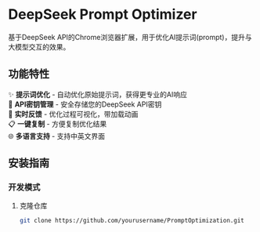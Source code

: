 # DeepSeek Prompt Optimizer

基于DeepSeek API的Chrome浏览器扩展，用于优化AI提示词(prompt)，提升与大模型交互的效果。

## 功能特性

✨ **提示词优化** - 自动优化原始提示词，获得更专业的AI响应  
🔑 **API密钥管理** - 安全存储您的DeepSeek API密钥  
🔄 **实时反馈** - 优化过程可视化，带加载动画  
📋 **一键复制** - 方便复制优化结果  
🌐 **多语言支持** - 支持中英文界面  

## 安装指南

### 开发模式
1. 克隆仓库
   ```bash
   git clone https://github.com/yourusername/PromptOptimization.git
   ```